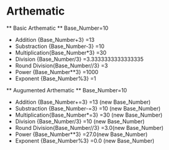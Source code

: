 # Arthematic
** Basic Arthematic **
Base_Number=10
- Addition      {Base_Number+3}  =13
- Substraction  {Base_Number-3}  =10
- Multiplication{Base_Number*3}  =30
- Division      {Base_Number/3}  =3.3333333333333335
- Round Division{Base_Number//3} =3
- Power         {Base_Number**3} =1000
- Exponent      {Base_Number%3}  =1

** Augumented Arthematic **
Base_Number=10
- Addition      {Base_Number+=3}  =13 (new Base_Number)
- Substraction  {Base_Number-=3}  =10 (new Base_Number)
- Multiplication{Base_Number*=3}  =30 (new Base_Number)
- Division      {Base_Number/3}   =10 (new Base_Number)
- Round Division{Base_Number//3}  =3.0(new Base_Number)
- Power         {Base_Number**3}  =27.0(new Base_Number)
- Exponent      {Base_Number%3}   =0.0 (new Base_Number)